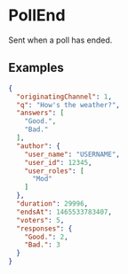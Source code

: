 # PollEnd

Sent when a poll has ended.

## Examples
```json
{
  "originatingChannel": 1,
  "q": "How's the weather?",
  "answers": [
    "Good.",
    "Bad."
  ],
  "author": {
    "user_name": "USERNAME",
    "user_id": 12345,
    "user_roles": [
      "Mod"
    ]
  },
  "duration": 29996,
  "endsAt": 1465533783407,
  "voters": 5,
  "responses": {
    "Good.": 2,
    "Bad.": 3
  }
}
```

